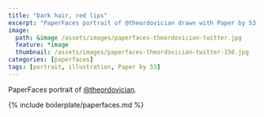 ```yaml
---
title: "Dark hair, red lips"
excerpt: "PaperFaces portrait of @theordovician drawn with Paper by 53 on an iPad."
image: 
  path: &image /assets/images/paperfaces-theordovician-twitter.jpg 
  feature: *image
  thumbnail: /assets/images/paperfaces-theordovician-twitter-150.jpg
categories: [paperfaces]
tags: [portrait, illustration, Paper by 53]
---
```


PaperFaces portrait of [@theordovician](https://twitter.com/theordovician).

{% include boilerplate/paperfaces.md %}
